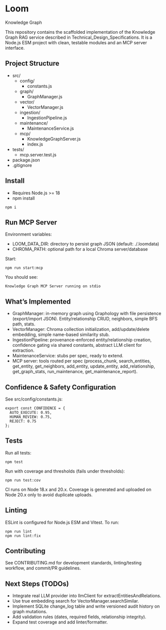 # Loom

Knowledge Graph

This repository contains the scaffolded implementation of the Knowledge Graph RAG service described in Technical_Design_Specifications. It is a Node.js ESM project with clean, testable modules and an MCP server interface.

## Project Structure

- src/
  - config/
    - constants.js
  - graph/
    - GraphManager.js
  - vector/
    - VectorManager.js
  - ingestion/
    - IngestionPipeline.js
  - maintenance/
    - MaintenanceService.js
  - mcp/
    - KnowledgeGraphServer.js
    - index.js
- tests/
  - mcp.server.test.js
- package.json
- .gitignore

## Install

- Requires Node.js >= 18
- npm install

```
npm i
```

## Run MCP Server

Environment variables:
- LOOM_DATA_DIR: directory to persist graph JSON (default: ./.loomdata)
- CHROMA_PATH: optional path for a local Chroma server/database

Start:
```
npm run start:mcp
```

You should see:
```
Knowledge Graph MCP Server running on stdio
```

## What’s Implemented

- GraphManager: in-memory graph using Graphology with file persistence (export/import JSON). Entity/relationship CRUD, neighbors, simple BFS path, stats.
- VectorManager: Chroma collection initialization, add/update/delete embedding, simple name-based similarity stub.
- IngestionPipeline: provenance-enforced entity/relationship creation, confidence gating via shared constants, abstract LLM client for extraction.
- MaintenanceService: stubs per spec, ready to extend.
- MCP server: tools routed per spec (process_chunk, search_entities, get_entity, get_neighbors, add_entity, update_entity, add_relationship, get_graph_stats, run_maintenance, get_maintenance_report).

## Confidence & Safety Configuration

See src/config/constants.js:
```
export const CONFIDENCE = {
  AUTO_EXECUTE: 0.95,
  HUMAN_REVIEW: 0.75,
  REJECT: 0.75
};
```

## Tests

Run all tests:
```
npm test
```

Run with coverage and thresholds (fails under thresholds):
```
npm run test:cov
```

CI runs on Node 18.x and 20.x. Coverage is generated and uploaded on Node 20.x only to avoid duplicate uploads.

## Linting

ESLint is configured for Node.js ESM and Vitest. To run:
```
npm run lint
npm run lint:fix
```

## Contributing

See CONTRIBUTING.md for development standards, linting/testing workflow, and commit/PR guidelines.

## Next Steps (TODOs)

- Integrate real LLM provider into llmClient for extractEntitiesAndRelations.
- Use true embedding search for VectorManager.searchSimilar.
- Implement SQLite change_log table and write versioned audit history on graph mutations.
- Add validation rules (dates, required fields, relationship integrity).
- Expand test coverage and add linter/formatter.
